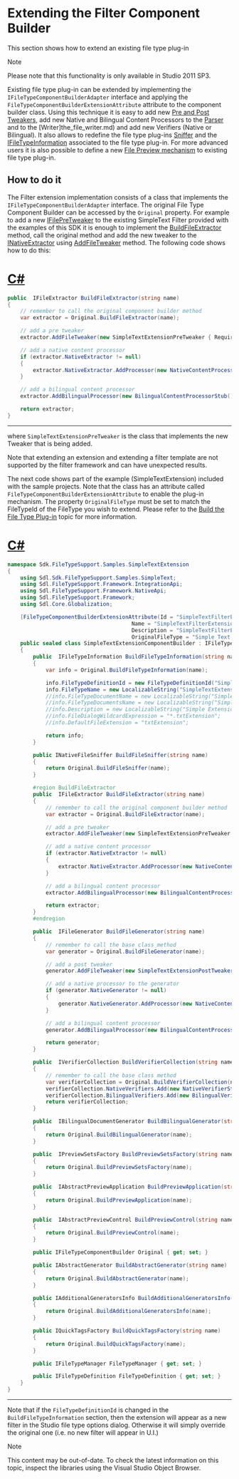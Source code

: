 Extending the Filter Component Builder
===
This section shows how to extend an existing file type plug-in

>[!NOTE]
>
>Please note that this functionality is only available in Studio 2011 SP3.

Existing file type plug-in can be extended by implementing the ```IFileTypeComponentBuilderAdapter``` interface and applying the ```FileTypeComponentBuilderExtensionAttribute``` attribute to the component builder class. Using this technique it is easy to add new [Pre and Post Tweakers](native_file_tweakers.md), add new Native and Bilingual Content Processors to the [Parser](the_file_parser.md) and to the [Writer]the_file_writer.md) and add new Verifiers (Native or Bilingual). It also allows to redefine the file type plug-ins [Sniffer](the_file_sniffer.md) and the [IFileTypeInformation](../../api/filetypesupport/Sdl.FileTypeSupport.Framework.IntegrationApi.IFileTypeInformation.yml) associated to the file type plug-in. For more advanced users it is also possible to define a new [File Preview mechanism](the_filter_preview.md) to existing file type plug-in.

How to do it
--

The Filter extension implementation consists of a class that implements the ```IFileTypeComponentBuilderAdapter``` interface. The original File Type Component Builder can be accessed by the ```Original``` property. For example to add a new [IFilePreTweaker](../../api/filetypesupport/Sdl.FileTypeSupport.Framework.NativeApi.IFilePreTweaker.yml) to the existing SimpleText Filter provided with the examples of this SDK it is enough to implement the [BuildFileExtractor](../../api/filetypesupport/Sdl.FileTypeSupport.Framework.IntegrationApi.DynamicFilterComponentBuilder.yml#Sdl_FileTypeSupport_Framework_IntegrationApi_DynamicFilterComponentBuilder_BuildFileExtractor_System_String_) method, call the original method and add the new tweaker to the [INativeExtractor](../../api/filetypesupport/Sdl.FileTypeSupport.Framework.NativeApi.INativeExtractor.yml) using [AddFileTweaker](../../api/filetypesupport/Sdl.FileTypeSupport.Framework.IntegrationApi.IFileExtractor.yml#Sdl_FileTypeSupport_Framework_IntegrationApi_IFileExtractor_AddFileTweaker_Sdl_FileTypeSupport_Framework_NativeApi_IFilePreTweaker_) method. The following code shows how to do this:

# [C#](#tab/tabid-1)
```cs
public  IFileExtractor BuildFileExtractor(string name)
{
    // remember to call the original component builder method
    var extractor = Original.BuildFileExtractor(name);

    // add a pre tweaker
    extractor.AddFileTweaker(new SimpleTextExtensionPreTweaker { RequireValidEncoding = false });

    // add a native content processor
    if (extractor.NativeExtractor != null)
    {
        extractor.NativeExtractor.AddProcessor(new NativeContentProcessorStub());
    }

    // add a bilingual content processor
    extractor.AddBilingualProcessor(new BilingualContentProcessorStub());

    return extractor;
}
```
***

where ```SimpleTextExtensionPreTweaker``` is the class that implements the new Tweaker that is being added.

Note that extending an extension and extending a filter template are not supported by the filter framework and can have unexpected results.

The next code shows part of the example (SimpleTextExtension) included with the sample projects. Note that the class has an attribute called ```FileTypeComponentBuilderExtensionAttribute``` to enable the plug-in mechanism. The property ```OriginalFileType``` must be set to match the FileTypeId of the FileType you wish to extend. Please refer to the [Build the File Type Plug-in](build_the_file_type_plug_in.md) topic for more information.

# [C#](#tab/tabid-2)
```cs
namespace Sdk.FileTypeSupport.Samples.SimpleTextExtension
{
    using Sdl.Sdk.FileTypeSupport.Samples.SimpleText;
    using Sdl.FileTypeSupport.Framework.IntegrationApi;
    using Sdl.FileTypeSupport.Framework.NativeApi;
    using Sdl.FileTypeSupport.Framework;
    using Sdl.Core.Globalization;

    [FileTypeComponentBuilderExtensionAttribute(Id = "SimpleTextFilterExtension_Id",
                                       Name = "SimpleTextFilterExtension_Name",
                                       Description = "SimpleTextFilterExtension_Description",
                                       OriginalFileType = "Simple Text Filter 1.0.0.0")]
    public sealed class SimpleTextExtensionComponentBuilder : IFileTypeComponentBuilderAdapter
    {
        public  IFileTypeInformation BuildFileTypeInformation(string name)
        {
            var info = Original.BuildFileTypeInformation(name);

            info.FileTypeDefinitionId = new FileTypeDefinitionId("SimpleTextExtension 1.0.0.0");
            info.FileTypeName = new LocalizableString("SimpleTextExtension");
            //info.FileTypeDocumentName = new LocalizableString("SimpleTextExtension");
            //info.FileTypeDocumentsName = new LocalizableString("SimpleTextExtensions");
            //info.Description = new LocalizableString("Simple Extension Filter");
            //info.FileDialogWildcardExpression = "*.txtExtension";
            //info.DefaultFileExtension = "txtExtension";

            return info;
        }

        public INativeFileSniffer BuildFileSniffer(string name)
        {
            return Original.BuildFileSniffer(name);
        }

        #region BuildFileExtractor
        public  IFileExtractor BuildFileExtractor(string name)
        {
            // remember to call the original component builder method
            var extractor = Original.BuildFileExtractor(name);

            // add a pre tweaker
            extractor.AddFileTweaker(new SimpleTextExtensionPreTweaker { RequireValidEncoding = false });

            // add a native content processor
            if (extractor.NativeExtractor != null)
            {
                extractor.NativeExtractor.AddProcessor(new NativeContentProcessorStub());
            }

            // add a bilingual content processor
            extractor.AddBilingualProcessor(new BilingualContentProcessorStub());

            return extractor;
        }
        #endregion

        public  IFileGenerator BuildFileGenerator(string name)
        {
            // remember to call the base class method
            var generator = Original.BuildFileGenerator(name);

            // add a post tweaker
            generator.AddFileTweaker(new SimpleTextExtensionPostTweaker() { RequireValidEncoding = false });

            // add a native processor to the generator
            if (generator.NativeGenerator != null)
            {
                generator.NativeGenerator.AddProcessor(new NativeContentProcessorStub());
            }

            // add a bilingual content processor
            generator.AddBilingualProcessor(new BilingualContentProcessorStub());

            return generator;
        }

        public  IVerifierCollection BuildVerifierCollection(string name)
        {
            // remember to call the base class method
            var verifierCollection = Original.BuildVerifierCollection(name);
            verifierCollection.NativeVerifiers.Add(new NativeVerifierStub());
            verifierCollection.BilingualVerifiers.Add(new BilingualVerifierStub());
            return verifierCollection;
        }

        public  IBilingualDocumentGenerator BuildBilingualGenerator(string name)
        {
            return Original.BuildBilingualGenerator(name);
        }

        public  IPreviewSetsFactory BuildPreviewSetsFactory(string name)
        {
            return Original.BuildPreviewSetsFactory(name);
        }

        public  IAbstractPreviewApplication BuildPreviewApplication(string name)
        {
            return Original.BuildPreviewApplication(name);
        }

        public  IAbstractPreviewControl BuildPreviewControl(string name)
        {
            return Original.BuildPreviewControl(name);
        }

        public IFileTypeComponentBuilder Original { get; set; }

        public IAbstractGenerator BuildAbstractGenerator(string name)
        {
            return Original.BuildAbstractGenerator(name);
        }

        public IAdditionalGeneratorsInfo BuildAdditionalGeneratorsInfo(string name)
        {
            return Original.BuildAdditionalGeneratorsInfo(name);
        }

        public IQuickTagsFactory BuildQuickTagsFactory(string name)
        {
            return Original.BuildQuickTagsFactory(name);
        }

        public IFileTypeManager FileTypeManager { get; set; }

        public IFileTypeDefinition FileTypeDefinition { get; set; }
    }
}
```
***

Note that if the ```FileTypeDefinitionId``` is changed in the ```BuildFileTypeInformation``` section, then the extension will appear as a new filter in the Studio file type options dialog. Otherwise it will simply override the original one (i.e. no new filter will appear in U.I.)

>[!NOTE]
>
> This content may be out-of-date. To check the latest information on this topic, inspect the libraries using the Visual Studio Object Browser.
